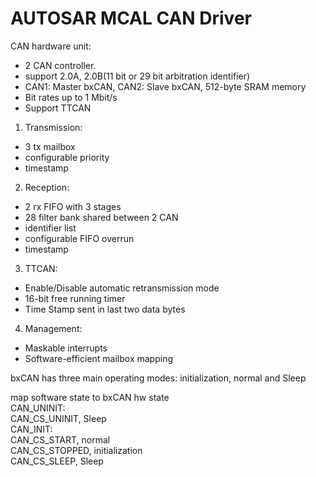 # AUTOSAR MCAL CAN Driver
CAN hardware unit:
- 2 CAN controller.
- support 2.0A, 2.0B(11 bit or 29 bit arbitration identifier)
- CAN1: Master bxCAN, CAN2: Slave bxCAN, 512-byte SRAM memory
- Bit rates up to 1 Mbit/s
- Support TTCAN
1. Transmission:
  - 3 tx mailbox
  - configurable priority
  - timestamp
2. Reception:
  - 2 rx FIFO with 3 stages
  - 28 filter bank shared between 2 CAN
  - identifier list
  - configurable FIFO overrun
  - timestamp
3. TTCAN:
  - Enable/Disable automatic retransmission mode
  - 16-bit free running timer
  - Time Stamp sent in last two data bytes
4. Management:
  - Maskable interrupts
  - Software-efficient mailbox mapping

bxCAN has three main operating modes: initialization, normal and Sleep<br/>

map software state to bxCAN hw state<br/>
CAN_UNINIT:<br/>
  CAN_CS_UNINIT, Sleep<br/>
CAN_INIT:<br/>
  CAN_CS_START, normal<br/>
  CAN_CS_STOPPED, initialization<br/>
  CAN_CS_SLEEP, Sleep<br/>